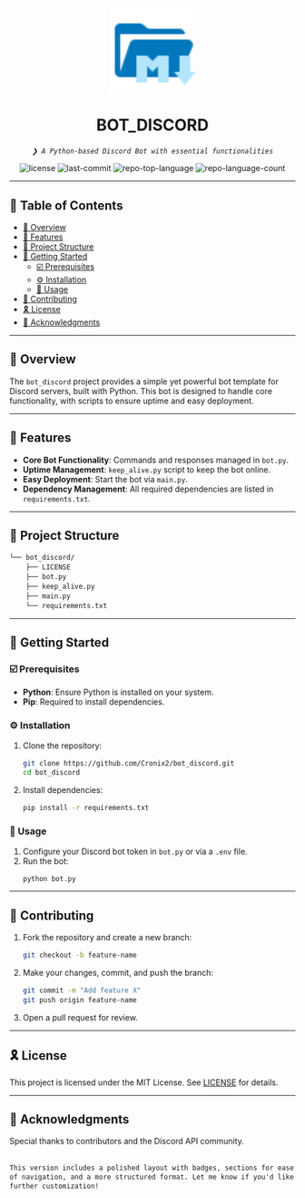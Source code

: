 
<p align="center">
    <img src="https://raw.githubusercontent.com/PKief/vscode-material-icon-theme/ec559a9f6bfd399b82bb44393651661b08aaf7ba/icons/folder-markdown-open.svg" align="center" width="30%">
</p>
<h1 align="center">BOT_DISCORD</h1>
<p align="center">
	<em><code>❯ A Python-based Discord Bot with essential functionalities</code></em>
</p>
<p align="center">
	<img src="https://img.shields.io/github/license/Cronix2/bot_discord?style=default&logo=opensourceinitiative&logoColor=white&color=0080ff" alt="license">
	<img src="https://img.shields.io/github/last-commit/Cronix2/bot_discord?style=default&logo=git&logoColor=white&color=0080ff" alt="last-commit">
	<img src="https://img.shields.io/github/languages/top/Cronix2/bot_discord?style=default&color=0080ff" alt="repo-top-language">
	<img src="https://img.shields.io/github/languages/count/Cronix2/bot_discord?style=default&color=0080ff" alt="repo-language-count">
</p>

---

## 🔗 Table of Contents

- [📍 Overview](#-overview)
- [👾 Features](#-features)
- [📁 Project Structure](#-project-structure)
- [🚀 Getting Started](#-getting-started)
  - [☑️ Prerequisites](#-prerequisites)
  - [⚙️ Installation](#-installation)
  - [🤖 Usage](#-usage)
- [🔰 Contributing](#-contributing)
- [🎗 License](#-license)
- [🙌 Acknowledgments](#-acknowledgments)

---

## 📍 Overview

The `bot_discord` project provides a simple yet powerful bot template for Discord servers, built with Python. This bot is designed to handle core functionality, with scripts to ensure uptime and easy deployment.

---

## 👾 Features

- **Core Bot Functionality**: Commands and responses managed in `bot.py`.
- **Uptime Management**: `keep_alive.py` script to keep the bot online.
- **Easy Deployment**: Start the bot via `main.py`.
- **Dependency Management**: All required dependencies are listed in `requirements.txt`.

---

## 📁 Project Structure

```sh
└── bot_discord/
    ├── LICENSE
    ├── bot.py
    ├── keep_alive.py
    ├── main.py
    └── requirements.txt
```

---

## 🚀 Getting Started

### ☑️ Prerequisites

- **Python**: Ensure Python is installed on your system.
- **Pip**: Required to install dependencies.

### ⚙️ Installation

1. Clone the repository:
   ```sh
   git clone https://github.com/Cronix2/bot_discord.git
   cd bot_discord
   ```
2. Install dependencies:
   ```sh
   pip install -r requirements.txt
   ```

### 🤖 Usage

1. Configure your Discord bot token in `bot.py` or via a `.env` file.
2. Run the bot:
   ```sh
   python bot.py
   ```

---

## 🔰 Contributing

1. Fork the repository and create a new branch:
   ```sh
   git checkout -b feature-name
   ```
2. Make your changes, commit, and push the branch:
   ```sh
   git commit -m "Add feature X"
   git push origin feature-name
   ```
3. Open a pull request for review.

---

## 🎗 License

This project is licensed under the MIT License. See [LICENSE](LICENSE) for details.

---

## 🙌 Acknowledgments

Special thanks to contributors and the Discord API community.
```

This version includes a polished layout with badges, sections for ease of navigation, and a more structured format. Let me know if you'd like further customization!
